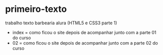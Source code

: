 # primeiro-texto
trabalho texto barbearia alura (HTML5 e CSS3 parte 1)
- index = como ficou o site depois de acompanhar junto com a parte 01 do curso
- 02 = como ficou o site depois de acompanhar junto com a parte 02 do curso
